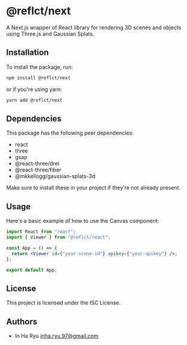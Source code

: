 # @reflct/next

A Next.js wrapper of React library for rendering 3D scenes and objects using Three.js and Gaussian Splats.

## Installation

To install the package, run:

```bash
npm install @reflct/next
```

or if you're using yarn:

```bash
yarn add @reflct/next
```

## Dependencies

This package has the following peer dependencies:

- react
- three
- gsap
- @react-three/drei
- @react-three/fiber
- @mkkellogg/gaussian-splats-3d

Make sure to install these in your project if they're not already present.

## Usage

Here's a basic example of how to use the Canvas component:

```jsx
import React from "react";
import { Viewer } from "@reflct/react";

const App = () => {
  return <Viewer id={"your-scene-id"} apikey={"your-apikey"} />;
};

export default App;
```

## License

This project is licensed under the ISC License.

## Authors

- In Ha Ryu <inha.ryu.97@gmail.com>
